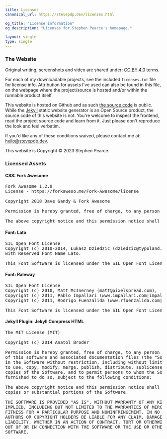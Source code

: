 ```yaml
---
title: Licenses
canonical_url: https://stevepdp.dev/licenses.html

og_title: "License information"
og_description: "Licenses for Stephen Pearce's homepage."

layout: single
type: single
---
```


### The Website

Original writing, screenshots and video are shared under: <a href="https://creativecommons.org/licenses/by/4.0/" rel="nofollow noopener noreferrer" title="Creative Commons Attribution 4.0 International (CC BY 4.0)" target="_blank">CC BY 4.0</a> terms.

For each of my downloadable projects, see the included <code>licenses.txt</code> file for license info. Attribution for assets I've used can also be found in this file, on the webpage where the project/source is hosted and/or within the runnable product itself.

This website is hosted on Github and as such <a href="https://github.com/stevepdp/stevepdp.github.io" rel="nofollow noopener noreferrer" title="the source code for stevepdp.dev hosted on Github" target="_blank">the source code</a> is public. While the <a href="https://jekyllrb.com/" rel="nofollow noreferrer noopener" target="_blank">Jekyll</a> static website generator is an Open Source product, the source code of this website is not. You're welcome to inspect the frontend, read the project source code and learn from it. Just please don't reproduce the look and feel verbatim.

If you'd like any of these conditions waived, please contact me at: <a href="mailto:hello@stevepdp.dev">hello@stevepdp.dev</a>.

This website is Copyright &copy; 2023 Stephen Pearce.


### Licensed Assets

#### CSS: Fork Awesome
<pre>
Fork Awesome 1.2.0
License - https://forkaweso.me/Fork-Awesome/license

Copyright 2018 Dave Gandy & Fork Awesome

Permission is hereby granted, free of charge, to any person obtaining a copy of this software and associated documentation files (the "Software"), to deal in the Software without restriction, including without limitation the rights to use, copy, modify, merge, publish, distribute, sublicense, and/or sell copies of the Software, and to permit persons to whom the Software is furnished to do so, subject to the following conditions:

The above copyright notice and this permission notice shall be included in all copies or substantial portions of the Software.
</pre>

#### Font: Lato
<pre>
SIL Open Font License
Copyright (c) 2010-2014, Łukasz Dziedzic (dziedzic@typoland.com),
with Reserved Font Name Lato.

This Font Software is licensed under the SIL Open Font License, Version 1.1.
</pre>

#### Font: Raleway
<pre>
SIL Open Font License
Copyright (c) 2010, Matt McInerney (matt@pixelspread.com),
Copyright (c) 2011, Pablo Impallari (www.impallari.com|impallari@gmail.com),
Copyright (c) 2011, Rodrigo Fuenzalida (www.rfuenzalida.com|hello@rfuenzalida.com), with Reserved Font Name Raleway

This Font Software is licensed under the SIL Open Font License, Version 1.1.
</pre>

#### Jekyll Plugin: Jekyll Compress HTML
<pre>
The MIT License (MIT)

Copyright (c) 2014 Anatol Broder

Permission is hereby granted, free of charge, to any person obtaining a copy
of this software and associated documentation files (the "Software"), to deal
in the Software without restriction, including without limitation the rights
to use, copy, modify, merge, publish, distribute, sublicense, and/or sell
copies of the Software, and to permit persons to whom the Software is
furnished to do so, subject to the following conditions:

The above copyright notice and this permission notice shall be included in all
copies or substantial portions of the Software.

THE SOFTWARE IS PROVIDED "AS IS", WITHOUT WARRANTY OF ANY KIND, EXPRESS OR
IMPLIED, INCLUDING BUT NOT LIMITED TO THE WARRANTIES OF MERCHANTABILITY,
FITNESS FOR A PARTICULAR PURPOSE AND NONINFRINGEMENT. IN NO EVENT SHALL THE
AUTHORS OR COPYRIGHT HOLDERS BE LIABLE FOR ANY CLAIM, DAMAGES OR OTHER
LIABILITY, WHETHER IN AN ACTION OF CONTRACT, TORT OR OTHERWISE, ARISING FROM,
OUT OF OR IN CONNECTION WITH THE SOFTWARE OR THE USE OR OTHER DEALINGS IN THE
SOFTWARE.
</pre>